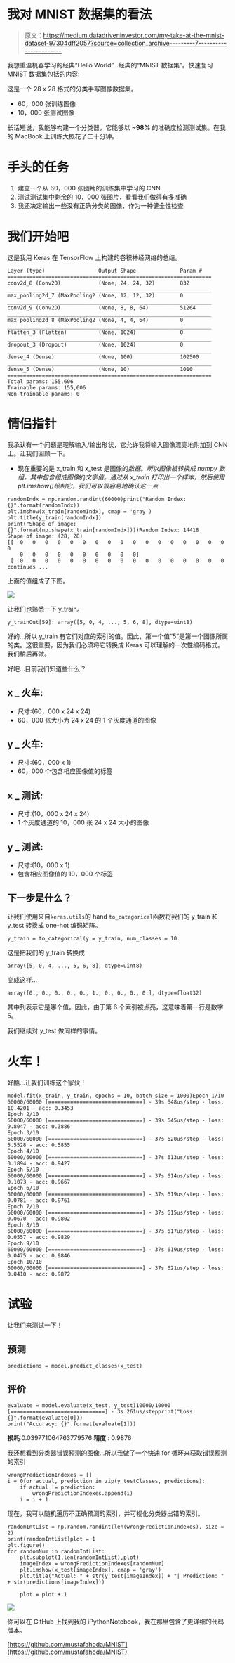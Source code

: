 # 我对 MNIST 数据集的看法

> 原文：<https://medium.datadriveninvestor.com/my-take-at-the-mnist-dataset-97304dff2057?source=collection_archive---------7----------------------->

我想重温机器学习的经典“Hello World”…经典的“MNIST 数据集”。快速复习 MNIST 数据集包括的内容:

这是一个 28 x 28 格式的分类手写图像数据集。

*   60，000 张训练图像
*   10，000 张测试图像

长话短说，我能够构建一个分类器，它能够以 **~98%** 的准确度检测测试集。在我的 MacBook 上训练大概花了二十分钟。

# 手头的任务

1.  建立一个从 60，000 张图片的训练集中学习的 CNN
2.  测试测试集中剩余的 10，000 张图片，看看我们做得有多准确
3.  我还决定输出一些没有正确分类的图像，作为一种健全性检查

# 我们开始吧

这是我用 Keras 在 TensorFlow 上构建的卷积神经网络的总结。

```
Layer (type)                 Output Shape              Param #   
=================================================================
conv2d_8 (Conv2D)            (None, 24, 24, 32)        832       
_________________________________________________________________
max_pooling2d_7 (MaxPooling2 (None, 12, 12, 32)        0         
_________________________________________________________________
conv2d_9 (Conv2D)            (None, 8, 8, 64)          51264     
_________________________________________________________________
max_pooling2d_8 (MaxPooling2 (None, 4, 4, 64)          0         
_________________________________________________________________
flatten_3 (Flatten)          (None, 1024)              0         
_________________________________________________________________
dropout_3 (Dropout)          (None, 1024)              0         
_________________________________________________________________
dense_4 (Dense)              (None, 100)               102500    
_________________________________________________________________
dense_5 (Dense)              (None, 10)                1010      
=================================================================
Total params: 155,606
Trainable params: 155,606
Non-trainable params: 0
```

# **情侣指针**

我承认有一个问题是理解输入/输出形状，它允许我将输入图像漂亮地附加到 CNN 上。让我们回顾一下。

*   现在重要的是 x_train 和 x_test 是图像的*数据。所以图像被转换成 numpy 数组，其中包含组成图像*的*文字值。通过从 x_train 打印出一个样本，然后使用 plt.imshow()绘制它，我们可以很容易地确认这一点*

```
randomIndx = np.random.randint(60000)print("Random Index: {}".format(randomIndx))
plt.imshow(x_train[randomIndx], cmap = 'gray')
plt.title(y_train[randomIndx])
print("Shape of image: {}".format(np.shape(x_train[randomIndx])))Random Index: 14418
Shape of image: (28, 28)
[[  0   0   0   0   0   0   0   0   0   0   0   0   0   0   0   0   0   0
    0   0   0   0   0   0   0   0   0   0]
 [  0   0   0   0   0   0   0   0   0   0   0   0   0   0   0   0   0 continues ...
```

上面的值组成了下图。

![](img/24bb9f0d0b3d30b383d7679872dfd46c.png)

让我们也熟悉一下 y_train。

```
y_trainOut[59]: array([5, 0, 4, ..., 5, 6, 8], dtype=uint8)
```

好的…所以 y_train 有它们对应的索引的值。因此，第一个值“5”是第一个图像所属的类。这很重要，因为我们必须将它转换成 Keras 可以理解的一次性编码格式。我们稍后再做。

好吧…目前我们知道些什么？

## x _ 火车:

*   尺寸:(60，000 x 24 x 24)
*   60，000 张大小为 24 x 24 的 1 个灰度通道的图像

## y _ 火车:

*   尺寸:(60，000 x 1)
*   60，000 个包含相应图像值的标签

## x _ 测试:

*   尺寸:(10，000 x 24 x 24)
*   1 个灰度通道的 10，000 张 24 x 24 大小的图像

## y _ 测试:

*   尺寸:(10，000 x 1)
*   包含相应图像值的 10，000 个标签

## 下一步是什么？

让我们使用来自`keras.utils`的 hand `to_categorical`函数将我们的 y_train 和 y_test 转换成 one-hot 编码矩阵。

`y_train = to_categorical(y = y_train, num_classes = 10`

这是把我们的 y_train 转换成

```
array([5, 0, 4, ..., 5, 6, 8], dtype=uint8)
```

变成这样…

```
array([0., 0., 0., 0., 0., 1., 0., 0., 0., 0.], dtype=float32)
```

其中列表示它是哪个值。因此，由于第 6 个索引被点亮，这意味着第一行是数字 5。

我们继续对 y_test 做同样的事情。

# 火车！

好酷…让我们训练这个家伙！

```
model.fit(x_train, y_train, epochs = 10, batch_size = 1000)Epoch 1/10
60000/60000 [==============================] - 39s 648us/step - loss: 10.4201 - acc: 0.3453
Epoch 2/10
60000/60000 [==============================] - 39s 645us/step - loss: 9.8047 - acc: 0.3886
Epoch 3/10
60000/60000 [==============================] - 37s 620us/step - loss: 5.5528 - acc: 0.5855
Epoch 4/10
60000/60000 [==============================] - 37s 613us/step - loss: 0.1894 - acc: 0.9427
Epoch 5/10
60000/60000 [==============================] - 37s 614us/step - loss: 0.1073 - acc: 0.9667
Epoch 6/10
60000/60000 [==============================] - 37s 619us/step - loss: 0.0781 - acc: 0.9761
Epoch 7/10
60000/60000 [==============================] - 37s 615us/step - loss: 0.0670 - acc: 0.9802
Epoch 8/10
60000/60000 [==============================] - 37s 617us/step - loss: 0.0557 - acc: 0.9829
Epoch 9/10
60000/60000 [==============================] - 37s 619us/step - loss: 0.0475 - acc: 0.9846
Epoch 10/10
60000/60000 [==============================] - 37s 621us/step - loss: 0.0410 - acc: 0.9872
```

# 试验

让我们来测试一下！

## 预测

```
predictions = model.predict_classes(x_test)
```

## 评价

```
evaluate = model.evaluate(x_test, y_test)10000/10000 [==============================] - 3s 261us/stepprint("Loss: {}".format(evaluate[0]))
print("Accuracy: {}".format(evaluate[1]))
```

**损耗**:0.039771064763779576
**精度** : 0.9876

我还想看到分类器错误预测的图像…所以我做了一个快速 for 循环来获取错误预测的索引

```
wrongPredictionIndexes = []
i = 0for actual, prediction in zip(y_testClasses, predictions):
    if actual != prediction:
        wrongPredictionIndexes.append(i)
    i = i + 1
```

现在，我可以随机遍历不正确预测的索引，并可视化分类器出错的索引。

```
randomIntList = np.random.randint(len(wrongPredictionIndexes), size = 2)
print(randomIntList)plot = 1
plt.figure()
for randomNum in randomIntList:
    plt.subplot(1,len(randomIntList),plot)
    imageIndex = wrongPredictionIndexes[randomNum]
    plt.imshow(x_test[imageIndex], cmap = 'gray')
    plt.title("Actual: " + str(y_test[imageIndex]) + "| Prediction: " + str(predictions[imageIndex]))

    plot = plot + 1
```

![](img/d6826a9c98d592477d15f0175b6d82d9.png)

你可以在 GitHub 上找到我的 iPythonNotebook，我在那里包含了更详细的代码版本。

[https://github.com/mustafahoda/MNIST](https://github.com/mustafahoda/MNIST)
